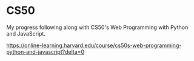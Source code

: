 # CS50

My progress following along with CS50's Web Programming with Python and JavaScript.

https://online-learning.harvard.edu/course/cs50s-web-programming-python-and-javascript?delta=0
